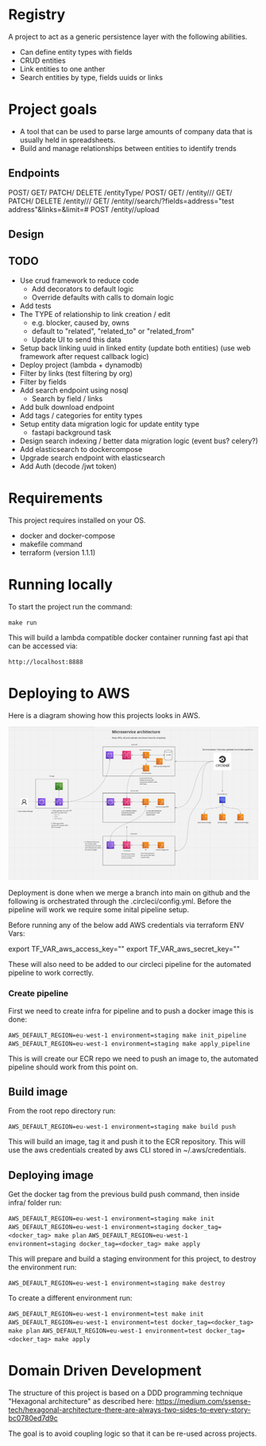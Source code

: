 # Registry

A project to act as a generic persistence layer with the following abilities.

- Can define entity types with fields
- CRUD entities
- Link entities to one anther
- Search entities by type, fields uuids or links

# Project goals

- A tool that can be used to parse large amounts of company data that is usually held in spreadsheets.
- Build and manage relationships between entities to identify trends

## Endpoints

POST/ GET/ PATCH/ DELETE /entityType/
POST/ GET/ /entity/<type>/<uuid>/
GET/ PATCH/ DELETE /entity/<type>/<uuid>/
GET/ /entity/<type>/search/?fields=address="test address"&links=<uuid>&limit=#
POST /entity/<type>/upload

## Design


## TODO

- Use crud framework to reduce code
    - Add decorators to default logic
    - Override defaults with calls to domain logic 
- Add tests
- The TYPE of relationship to link creation / edit
    - e.g. blocker, caused by, owns
    - default to "related", "related_to" or "related_from"
    - Update UI to send this data
- Setup back linking uuid in linked entity (update both entities) (use web framework after request callback logic)
- Deploy project (lambda + dynamodb)
- Filter by links (test filtering by org)
- Filter by fields
- Add search endpoint using nosql
    - Search by field / links
- Add bulk download endpoint
- Add tags / categories for entity types
- Setup entity data migration logic for update entity type
    - fastapi background task
- Design search indexing / better data migration logic (event bus? celery?)
- Add elasticsearch to dockercompose
- Upgrade search endpoint with elasticsearch
- Add Auth (decode /jwt token)


# Requirements

This project requires installed on your OS.

- docker and docker-compose
- makefile command
- terraform (version 1.1.1)

# Running locally

To start the project run the command:

`make run`

This will build a lambda compatible docker container running fast api that can be accessed via:

`http://localhost:8888`


# Deploying to AWS

Here is a diagram showing how this projects looks in AWS.

![](./docs/infra.png)

Deployment is done when we merge a branch into main on github and the following is orchestrated through the .circleci/config.yml. Before the pipeline will work we require some inital pipeline setup.

Before running any of the below add AWS credentials via terraform ENV Vars:

export TF_VAR_aws_access_key=""
export TF_VAR_aws_secret_key=""

These will also need to be added to our circleci pipeline for the automated pipeline to work correctly.

### Create pipeline

First we need to create infra for pipeline and to push a docker image this is done: 

`AWS_DEFAULT_REGION=eu-west-1 environment=staging make init_pipeline`
`AWS_DEFAULT_REGION=eu-west-1 environment=staging make apply_pipeline`

This is will create our ECR repo we need to push an image to, the automated pipeline should work from this point on.

## Build image

From the root repo directory run:

`AWS_DEFAULT_REGION=eu-west-1 environment=staging make build push`

This will build an image, tag it and push it to the ECR repository. This will use the aws credentials created by aws CLI stored in ~/.aws/credentials. 

## Deploying image

Get the docker tag from the previous build push command, then inside infra/ folder run:

`AWS_DEFAULT_REGION=eu-west-1 environment=staging make init`
`AWS_DEFAULT_REGION=eu-west-1 environment=staging docker_tag=<docker_tag> make plan`
`AWS_DEFAULT_REGION=eu-west-1 environment=staging docker_tag=<docker_tag> make apply`

This will prepare and build a staging environment for this project, to destroy the environment run:

`AWS_DEFAULT_REGION=eu-west-1 environment=staging make destroy`

To create a different environment run:

`AWS_DEFAULT_REGION=eu-west-1 environment=test make init`
`AWS_DEFAULT_REGION=eu-west-1 environment=test docker_tag=<docker_tag> make plan`
`AWS_DEFAULT_REGION=eu-west-1 environment=test docker_tag=<docker_tag> make apply`

# Domain Driven Development

The structure of this project is based on a DDD programming technique "Hexagonal architecture" as described here:
https://medium.com/ssense-tech/hexagonal-architecture-there-are-always-two-sides-to-every-story-bc0780ed7d9c

The goal is to avoid coupling logic so that it can be re-used across projects.

